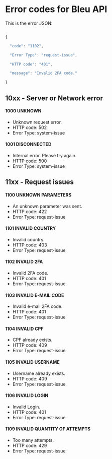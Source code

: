 # Error codes for Bleu API

This is the error JSON:

```javascript

{

  "code": "1102",

  "Error Type": "request-issue",

  "HTTP code": "401",

  "message": "Invalid 2FA code."

}

```

## 10xx - Server or Network error

#### 1000 UNKNOWN

 * Unknown request error.
 * HTTP code: 502
 * Error Type: system-issue

#### 1001 DISCONNECTED

 * Internal error. Please try again.
 * HTTP code: 500
 * Error Type: system-issue

## 11xx - Request issues

#### 1100 UNKNOWN PARAMETERS

 * An unknown parameter was sent.
 * HTTP code: 422
 * Error Type: request-issue

#### 1101 INVALID COUNTRY

 * Invalid country.
 * HTTP code: 403
 * Error Type: request-issue

#### 1102 INVALID 2FA

 * Invalid 2FA code.
 * HTTP code: 401
 * Error Type: request-issue

#### 1103 INVALID E-MAIL CODE

 * Invalid e-mail 2FA code.
 * HTTP code: 401
 * Error Type: request-issue

#### 1104 INVALID CPF

 * CPF already exists.
 * HTTP code: 409
 * Error Type: request-issue

#### 1105 INVALID USERNAME

 * Username already exists.
 * HTTP code: 409
 * Error Type: request-issue

#### 1106 INVALID LOGIN

 * Invalid Login.
 * HTTP code: 401
 * Error Type: request-issue

#### 1109 INVALID QUANTITY OF ATTEMPTS

 * Too many attempts.
 * HTTP code: 429
 * Error Type: request-issue
